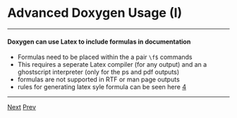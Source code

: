 # Advanced Doxygen Usage (I)

***
#### Doxygen can use Latex to include formulas in documentation
* Formulas need to be placed within the a pair `\f$` commands
* This requires a seperate Latex compiler (for any output) and an a ghostscript interpreter (only for the ps and pdf outputs)
* formulas are not supported in RTF or man page outputs
* rules for generating latex syle formula can be seen here [4](https://github.com/AustinCerny/CSCI582_Presentation3/blob/master/source.md)


***

[Next](https://github.com/AustinCerny/CSCI582_Presentation3/blob/master/slide14.md)
[Prev](https://github.com/AustinCerny/CSCI582_Presentation3/blob/master/slide12.md)
